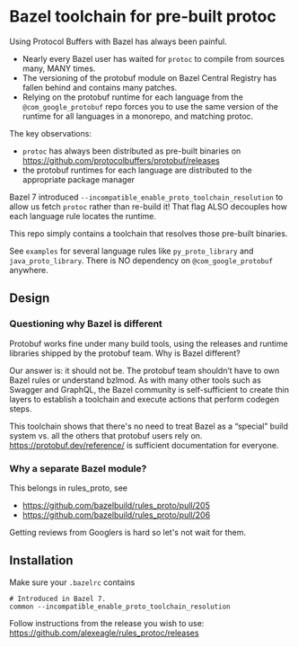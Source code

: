 # Bazel toolchain for pre-built protoc

Using Protocol Buffers with Bazel has always been painful.

- Nearly every Bazel user has waited for `protoc` to compile from sources many, MANY times.
- The versioning of the protobuf module on Bazel Central Registry has fallen behind and contains many patches.
- Relying on the protobuf runtime for each language from the `@com_google_protobuf` repo forces you to use
  the same version of the runtime for all languages in a monorepo, and matching protoc.

The key observations:

- `protoc` has always been distributed as pre-built binaries on https://github.com/protocolbuffers/protobuf/releases
- the protobuf runtimes for each language are distributed to the appropriate package manager

Bazel 7 introduced `--incompatible_enable_proto_toolchain_resolution` to allow us fetch `protoc` rather than re-build it!
That flag ALSO decouples how each language rule locates the runtime.

This repo simply contains a toolchain that resolves those pre-built binaries.

See `examples` for several language rules like `py_proto_library` and `java_proto_library`.
There is NO dependency on `@com_google_protobuf` anywhere.

## Design

### Questioning why Bazel is different

Protobuf works fine under many build tools, using the releases and runtime libraries shipped by the protobuf team.
Why is Bazel different?

Our answer is: it should not be. The protobuf team shouldn’t have to own Bazel rules or understand bzlmod.
As with many other tools such as Swagger and GraphQL, the Bazel community is self-sufficient to create thin layers to establish a toolchain and execute actions that perform codegen steps.

This toolchain shows that there's no need to treat Bazel as a “special” build system vs. all the others that protobuf users rely on.
https://protobuf.dev/reference/ is sufficient documentation for everyone.

### Why a separate Bazel module?

This belongs in rules_proto, see

- https://github.com/bazelbuild/rules_proto/pull/205
- https://github.com/bazelbuild/rules_proto/pull/206

Getting reviews from Googlers is hard so let's not wait for them.

## Installation

Make sure your `.bazelrc` contains

```
# Introduced in Bazel 7.
common --incompatible_enable_proto_toolchain_resolution
```

Follow instructions from the release you wish to use:
<https://github.com/alexeagle/rules_protoc/releases>
